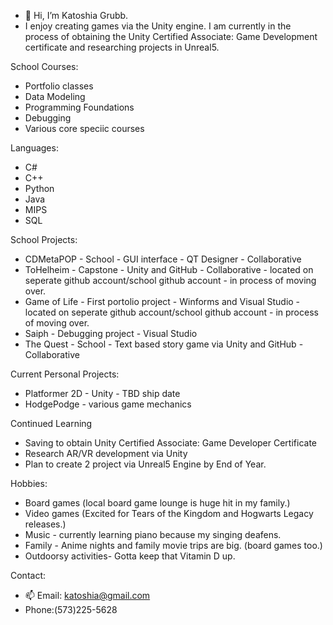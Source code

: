 - 👋 Hi, I’m Katoshia Grubb. 
- I enjoy creating games via the Unity engine. I am currently in the process of obtaining the Unity Certified Associate: Game Development certificate and researching projects in Unreal5. 

School Courses:
- Portfolio classes
- Data Modeling
- Programming Foundations
- Debugging
- Various core speciic courses

Languages:
- C#
- C++
- Python
- Java
- MIPS
- SQL

School Projects:
-  CDMetaPOP - School - GUI interface - QT Designer - Collaborative
-  ToHelheim - Capstone - Unity and GitHub - Collaborative - located on seperate github account/school github account - in process of moving over.
-  Game of Life - First portolio project - Winforms and Visual Studio - located on seperate github account/school github account - in process of moving over.
-  Saiph - Debugging project - Visual Studio
-  The Quest - School - Text based story game via Unity and GitHub - Collaborative

Current Personal Projects:
- Platformer 2D - Unity - TBD ship date
- HodgePodge - various game mechanics

Continued Learning
- Saving to obtain Unity Certified Associate: Game Developer Certificate
- Research AR/VR development via Unity
- Plan to create 2 project via Unreal5 Engine by End of Year.

Hobbies:
- Board games (local board game lounge is huge hit in my family.)
- Video games (Excited for Tears of the Kingdom and Hogwarts Legacy releases.)
- Music - currently learning piano because my singing deafens.
- Family - Anime nights and family movie trips are big. (board games too.)
- Outdoorsy activities- Gotta keep that Vitamin D up.

Contact:
- 📫 Email: katoshia@gmail.com
- Phone:(573)225-5628

<!---
katoshia/katoshia is a ✨ special ✨ repository because its `README.md` (this file) appears on your GitHub profile.
You can click the Preview link to take a look at your changes.
--->
